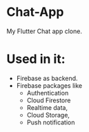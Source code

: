 # Chat-App
My Flutter Chat app clone.
# Used in it:
- Firebase as backend.
- Firebase packages like 
     * Authentication 
     * Cloud Firestore 
     * Realtime data,
     * Cloud Storage,
     * Push notification


